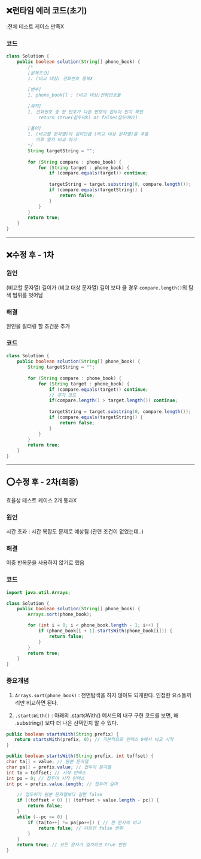 ## ❌런타임 에러 코드(초기)
:전체 테스트 케이스 만족X 

### 코드
```java
class Solution {
    public boolean solution(String[] phone_book) {
        /*
        [문제조건]
        1. (비교 대상) 전화번호 중복X
        
        [변수]
        1. phone_book[] : (비교 대상)전화번호들
        
        [목적]
        1. 전화번호 중 한 번호가 다른 번호의 접두어 인지 확인
            return (true(접두어X) or false(접두어O))
            
        [풀이]
        1. (비교할 문자열)의 길이만큼 (비교 대상 문자열)을 추출
           이후 일치 비교 하기
        */
        String targetString = "";
        
        for (String compare : phone_book) {
            for (String target : phone_book) {
                if (compare.equals(target)) continue;
                
                targetString = target.substring(0, compare.length());
                if (compare.equals(targetString)) {
                    return false;
                }
            }
        }
        return true;
    }
}
```
---

## ❌수정 후 - 1차
### 원인
(비교할 문자열) 길이가 (비교 대상 문자열) 길이 보다 클 경우 `compare.length()`의 탐색 범위를 벗어남
### 해결
원인을 필터링 할 조건문 추가
### 코드
```java
class Solution {
    public boolean solution(String[] phone_book) {
        String targetString = "";
        
        for (String compare : phone_book) {
            for (String target : phone_book) {
                if (compare.equals(target)) continue;
                // 추가 코드
                if(compare.length() > target.length()) continue;
                
                targetString = target.substring(0, compare.length());
                if (compare.equals(targetString)) {
                    return false;
                }
            }
        }
        return true;
    }
}
```

---

## ⭕수정 후 - 2차(최종)
효율성 테스트 케이스 2개 통과X
### 원인
시간 초과 : 시간 복잡도 문제로 예상됨
(관련 조건이 없었는데..)
### 해결
이중 반복문을 사용하지 않기로 했음
### 코드
```java
import java.util.Arrays;

class Solution {
    public boolean solution(String[] phone_book) {
        Arrays.sort(phone_book);

        for (int i = 0; i < phone_book.length - 1; i++) {
            if (phone_book[i + 1].startsWith(phone_book[i])) {
                return false;
            }
        }
        return true;
    }
}
```

### 중요개념

1. `Arrays.sort(phone_book)`
: 전면탐색을 하지 않아도 되게한다. 인접한 요소들끼리만 비교하면 된다.

2. `.startsWith()`
: 아래의 .startsWith() 메서드의 내구 구현 코드를 보면, 왜 .substring() 보다 더 나은 선택인지 알 수 있다.

```java
public boolean startsWith(String prefix) {
   return startsWith(prefix, 0); // 기본적으로 인덱스 0에서 비교 시작
}

public boolean startsWith(String prefix, int toffset) {
char ta[] = value; // 원본 문자열
char pa[] = prefix.value; // 접두어 문자열
int to = toffset; // 시작 인덱스
int po = 0; // 접두어 시작 인덱스
int pc = prefix.value.length; // 접두어 길이

    // 접두어가 원본 문자열보다 길면 false
    if ((toffset < 0) || (toffset > value.length - pc)) {
        return false;
    }
    while (--pc >= 0) {
        if (ta[to++] != pa[po++]) { // 한 문자씩 비교
            return false; // 다르면 false 반환
        }
    }
    return true; // 모든 문자가 일치하면 true 반환
}
```